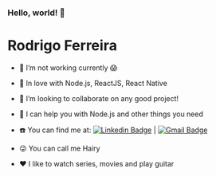 ### Hello, world! 👋

# Rodrigo Ferreira

- :necktie: I’m not working currently :scream:
- :rocket: In love with Node.js, ReactJS, React Native
- :two_men_holding_hands: I’m looking to collaborate on any good project!
- :muscle: I can help you with Node.js and other things you need 
- :telephone: You can find me at: [![Linkedin Badge](https://img.shields.io/badge/-RodrigoFerreira-blue?style=flat-square&logo=Linkedin&logoColor=white&link=https://www.linkedin.com/in/rodrigoferreira-dev/)](https://www.linkedin.com/in/rodrigoferreira-dev/) | [![Gmail Badge](https://img.shields.io/badge/-rodrigo.santos7202@gmail.com-c14438?style=flat-square&logo=Gmail&logoColor=white&link=mailto:rodrigo.santos7202@gmail.com)](mailto:rodrigo.santos7202@gmail.com)

- :stuck_out_tongue_winking_eye: You can call me Hairy
- :heart: I like to watch series, movies and play guitar
